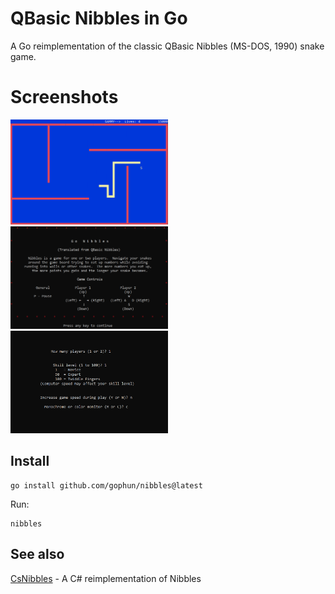# QBasic Nibbles in Go

A Go reimplementation of the classic QBasic Nibbles (MS-DOS, 1990) snake game.

# Screenshots

<img src="screenshots/level.png?raw=true" alt="Game level" width="50%">
<img src="screenshots/intro.png?raw=true" alt="Intro screen" width="50%">
<img src="screenshots/settings.png?raw=true" alt="Settings" width="50%">

## Install

```
go install github.com/gophun/nibbles@latest
```

Run:

```
nibbles
```

## See also
[CsNibbles](https://github.com/Timwi/CsNibbles/) - A C# reimplementation of Nibbles
